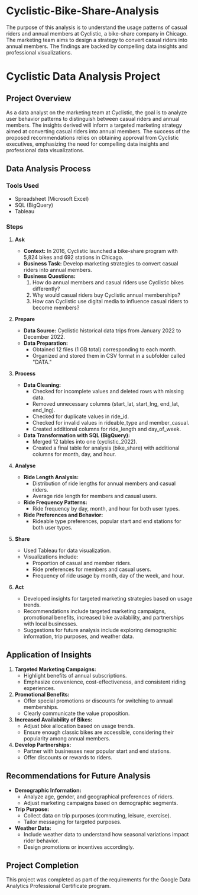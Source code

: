 # Cyclistic-Bike-Share-Analysis
The purpose of this analysis is to understand the usage patterns of casual riders and annual members at Cyclistic, a bike-share company in Chicago. The marketing team aims to design a strategy to convert casual riders into annual members. The findings are backed by compelling data insights and professional visualizations.

# Cyclistic Data Analysis Project

## Project Overview
As a data analyst on the marketing team at Cyclistic, the goal is to analyze user behavior patterns to distinguish between casual riders and annual members. The insights derived will inform a targeted marketing strategy aimed at converting casual riders into annual members. The success of the proposed recommendations relies on obtaining approval from Cyclistic executives, emphasizing the need for compelling data insights and professional data visualizations.

## Data Analysis Process
### Tools Used
- Spreadsheet (Microsoft Excel)
- SQL (BigQuery)
- Tableau

### Steps
1. **Ask**
   - **Context:** In 2016, Cyclistic launched a bike-share program with 5,824 bikes and 692 stations in Chicago.
   - **Business Task:** Develop marketing strategies to convert casual riders into annual members.
   - **Business Questions:**
     1. How do annual members and casual riders use Cyclistic bikes differently?
     2. Why would casual riders buy Cyclistic annual memberships?
     3. How can Cyclistic use digital media to influence casual riders to become members?

2. **Prepare**
   - **Data Source:** Cyclistic historical data trips from January 2022 to December 2022.
   - **Data Preparation:**
     - Obtained 12 files (1 GB total) corresponding to each month.
     - Organized and stored them in CSV format in a subfolder called "DATA."

3. **Process**
   - **Data Cleaning:**
     - Checked for incomplete values and deleted rows with missing data.
     - Removed unnecessary columns (start_lat, start_lng, end_lat, end_lng).
     - Checked for duplicate values in ride_id.
     - Checked for invalid values in rideable_type and member_casual.
     - Created additional columns for ride_length and day_of_week.
   - **Data Transformation with SQL (BigQuery):**
     - Merged 12 tables into one (cyclistic_2022).
     - Created a final table for analysis (bike_share) with additional columns for month, day, and hour.

4. **Analyse**
   - **Ride Length Analysis:**
     - Distribution of ride lengths for annual members and casual riders.
     - Average ride length for members and casual users.
   - **Ride Frequency Patterns:**
     - Ride frequency by day, month, and hour for both user types.
   - **Ride Preferences and Behavior:**
     - Rideable type preferences, popular start and end stations for both user types.

5. **Share**
   - Used Tableau for data visualization.
   - Visualizations include:
     - Proportion of casual and member riders.
     - Ride preferences for members and casual users.
     - Frequency of ride usage by month, day of the week, and hour.

6. **Act**
   - Developed insights for targeted marketing strategies based on usage trends.
   - Recommendations include targeted marketing campaigns, promotional benefits, increased bike availability, and partnerships with local businesses.
   - Suggestions for future analysis include exploring demographic information, trip purposes, and weather data.

## Application of Insights
1. **Targeted Marketing Campaigns:**
   - Highlight benefits of annual subscriptions.
   - Emphasize convenience, cost-effectiveness, and consistent riding experiences.
2. **Promotional Benefits:**
   - Offer special promotions or discounts for switching to annual memberships.
   - Clearly communicate the value proposition.
3. **Increased Availability of Bikes:**
   - Adjust bike allocation based on usage trends.
   - Ensure enough classic bikes are accessible, considering their popularity among annual members.
4. **Develop Partnerships:**
   - Partner with businesses near popular start and end stations.
   - Offer discounts or rewards to riders.

## Recommendations for Future Analysis
- **Demographic Information:**
  - Analyze age, gender, and geographical preferences of riders.
  - Adjust marketing campaigns based on demographic segments.
- **Trip Purpose:**
  - Collect data on trip purposes (commuting, leisure, exercise).
  - Tailor messaging for targeted purposes.
- **Weather Data:**
  - Include weather data to understand how seasonal variations impact rider behavior.
  - Design promotions or incentives accordingly.

## Project Completion
This project was completed as part of the requirements for the Google Data Analytics Professional Certificate program.

